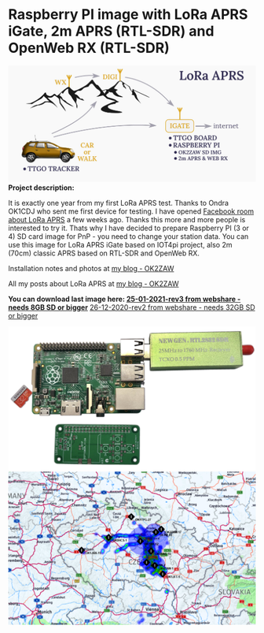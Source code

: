 # Raspberry PI image with LoRa APRS iGate, 2m APRS (RTL-SDR) and OpenWeb RX (RTL-SDR)
![Coverage](https://github.com/ok2zaw/Raspberry-PI-image-LoRa-APRS-2m-APRS-OpenWeb-RX/blob/main/lora.jpg)
**Project description:**

It is exactly one year from my first LoRa APRS test. Thanks to Ondra OK1CDJ who sent me first device for testing. I have opened [Facebook room about LoRa APRS](https://www.facebook.com/groups/3615066025205504/)  a few weeks ago. Thanks this more and more people is interested to try it. Thats why I have decided to prepare Raspberry PI (3 or 4) SD card image for PnP - you need to change your station data. You can use this image for LoRa APRS iGate based on IOT4pi project, also 2m (70cm) classic APRS based on RTL-SDR and OpenWeb RX.

Installation notes and photos at 
[my blog - OK2ZAW](https://ok2zaw.blogspot.com/2020/12/lora-aprs-part-3-raspberry-pi-3-or-4.html)

All my posts about LoRa APRS at 
[my blog - OK2ZAW](https://ok2zaw.blogspot.com/search/label/LoRa%20APRS)

**You can download last image here:
[25-01-2021-rev3 from webshare - needs 8GB SD or bigger](http://8.dl.webshare.cz/9108/F97NHntixS/524288000/eJw1T01rhDAQ_S9z6ClqMjHRCEtvy0LBHkrpRQhZTbZSqzLqbrH0vzdbKMxjmGHex3yDgwqkSGNhhBDAYIVKaIG5Kk3JGVzjyGCDSnGu8oLB8reYoVpp8wzGqNB_XuwwkbNupsXSOtjpA3d3s6gSkSBHkZC_ynTv52jQRQZq7oXQbRcwiLPLNbYqoCtDx7UsuHKxB1W6+3kMNG7DwIAi8ebPy7sjn7Z7k4V+8E12NEV9Gtf+66XJHj3RRIfX+ql+fqsfpsP9IfrPuuxQocLcGGm0_PkFZ9RIbA/4400e69d90c36673ceafad66f811793d6385bbca/img_lora_aprs_rtl_ok2zaw_25-1-2021-rev3.zip)**
[26-12-2020-rev2 from webshare - needs 32GB SD or bigger](https://webshare.cz/#/file/GDr4wJfoTR)


![Coverage](https://github.com/ok2zaw/Raspberry-PI-image-LoRa-APRS-2m-APRS-OpenWeb-RX/blob/main/IMG_0259_2.jpg)
![Coverage](https://github.com/ok2zaw/Raspberry-PI-image-LoRa-APRS-2m-APRS-OpenWeb-RX/blob/main/mapa.png)
